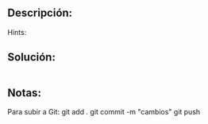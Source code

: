 ## Descripción:


Hints:

## Solución:
```

```

## Notas:



Para subir a Git:
git add .
git commit -m "cambios"
git push